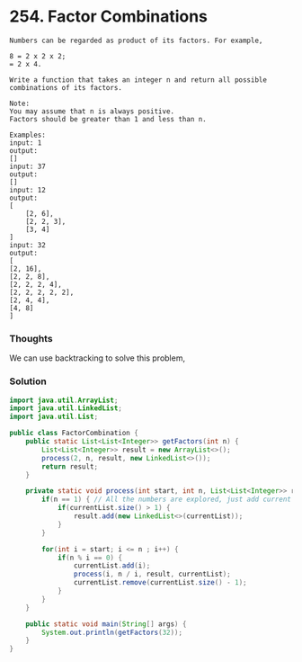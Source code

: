 # 254. Factor Combinations

    Numbers can be regarded as product of its factors. For example,

    8 = 2 x 2 x 2;
    = 2 x 4.

    Write a function that takes an integer n and return all possible combinations of its factors.

    Note: 
    You may assume that n is always positive.
    Factors should be greater than 1 and less than n.

    Examples: 
    input: 1
    output: 
    []
    input: 37
    output: 
    []
    input: 12
    output:
    [
        [2, 6],
        [2, 2, 3],
        [3, 4]
    ]  
    input: 32
    output:
    [
    [2, 16],
    [2, 2, 8],
    [2, 2, 2, 4],
    [2, 2, 2, 2, 2],
    [2, 4, 4],
    [4, 8]
    ]

### Thoughts 
We can use backtracking to solve this problem, 


### Solution
```java
import java.util.ArrayList;
import java.util.LinkedList;
import java.util.List;

public class FactorCombination {
    public static List<List<Integer>> getFactors(int n) {
        List<List<Integer>> result = new ArrayList<>();
        process(2, n, result, new LinkedList<>());
        return result;
    }

    private static void process(int start, int n, List<List<Integer>> result, List<Integer> currentList) {
        if(n == 1) { // All the numbers are explored, just add current list to result
            if(currentList.size() > 1) {
                result.add(new LinkedList<>(currentList));
            }
        }

        for(int i = start; i <= n ; i++) {
            if(n % i == 0) {
                currentList.add(i);
                process(i, n / i, result, currentList);
                currentList.remove(currentList.size() - 1);
            }
        }
    }

    public static void main(String[] args) {
        System.out.println(getFactors(32));
    }
}
```
